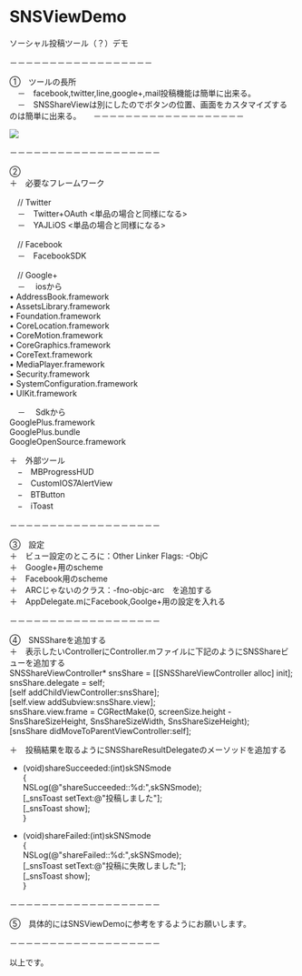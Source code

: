 SNSViewDemo
===========

ソーシャル投稿ツール（？）デモ	

－－－－－－－－－－－－－－－－－－

①　ツールの長所                                         
　－　facebook,twitter,line,google+,mail投稿機能は簡単に出来る。                     
　－　SNSShareViewは別にしたのでボタンの位置、画面をカスタマイズするのは簡単に出来る。
　
－－－－－－－－－－－－－－－－－－－

[![](http://s13.postimg.org/eglpodufr/SNSShare_View_Image.png)](http://s13.postimg.org/eglpodufr/SNSShare_View_Image.png)

－－－－－－－－－－－－－－－－－－－	

②　							
＋　必要なフレームワーク					

　// Twitter						
　－　Twitter+OAuth <単品の場合と同様になる>					
　－　YAJLiOS		  <単品の場合と同様になる>					

　// Facebook						
　－　FacebookSDK					

　// Google+					
　－　 iosから						
	•	AddressBook.framework				
	•	AssetsLibrary.framework				
	•	Foundation.framework				
	•	CoreLocation.framework				
	•	CoreMotion.framework				
	•	CoreGraphics.framework				
	•	CoreText.framework					
	•	MediaPlayer.framework					
	•	Security.framework				
	•	SystemConfiguration.framework				
	•	UIKit.framework				

　－　 Sdkから				
	GooglePlus.framework				
	GooglePlus.bundle				
	GoogleOpenSource.framework		
	
＋　外部ツール					
　−　MBProgressHUD				
　−　CustomIOS7AlertView					
　−　BTButton				
　−　iToast					

－－－－－－－－－－－－－－－－－－－	

③　設定						
＋　ビュー設定のところに：Other Linker Flags: -ObjC				
＋　Google+用のscheme					
＋　Facebook用のscheme				
＋　ARCじゃないのクラス：-fno-objc-arc　を追加する				
＋　AppDelegate.mにFacebook,Goolge+用の設定を入れる

－－－－－－－－－－－－－－－－－－－	

④　SNSShareを追加する					
＋　表示したいControllerにController.mファイルに下記のようにSNSShareビューを追加する			
	SNSShareViewController* snsShare = [[SNSShareViewController alloc] init];			
    snsShare.delegate = self;			
    [self addChildViewController:snsShare];						
    [self.view addSubview:snsShare.view];			
    snsShare.view.frame = CGRectMake(0, screenSize.height - SnsShareSizeHeight, SnsShareSizeWidth, SnsShareSizeHeight);					
    [snsShare didMoveToParentViewController:self];			
	
＋　投稿結果を取るようにSNSShareResultDelegateのメーソッドを追加する				
- (void)shareSucceeded:(int)skSNSmode				
{				
    NSLog(@"shareSucceeded::%d:",skSNSmode);				
    [_snsToast setText:@"投稿しました"];				
    [_snsToast show];				
}				

- (void)shareFailed:(int)skSNSmode				
{				
    NSLog(@"shareFailed::%d:",skSNSmode);			
    [_snsToast setText:@"投稿に失敗しました"];				
    [_snsToast show];			
}

－－－－－－－－－－－－－－－－－－－	

⑤　具体的にはSNSViewDemoに参考をするようにお願いします。

－－－－－－－－－－－－－－－－－－－			

以上です。

